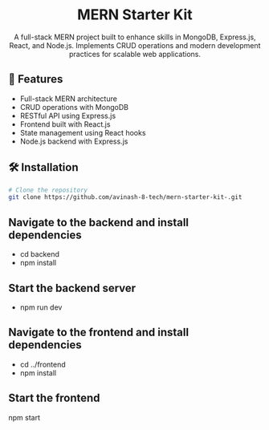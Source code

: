 <h1 align="center">MERN Starter Kit</h1>

<p align="center">
  A full-stack MERN project built to enhance skills in MongoDB, Express.js, React, and Node.js. Implements CRUD operations and modern development practices for scalable web applications.
</p>

## 🚀 Features

<ul>
  <li>Full-stack MERN architecture</li>
  <li>CRUD operations with MongoDB</li>
  <li>RESTful API using Express.js</li>
  <li>Frontend built with React.js</li>
  <li>State management using React hooks</li>
  <li>Node.js backend with Express.js</li>
</ul>

## 🛠 Installation

```bash
# Clone the repository
git clone https://github.com/avinash-8-tech/mern-starter-kit-.git
```
## Navigate to the backend and install dependencies
- cd backend
- npm install

## Start the backend server
- npm run dev

## Navigate to the frontend and install dependencies
- cd ../frontend
- npm install

## Start the frontend
npm start
